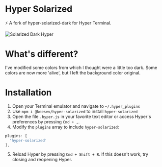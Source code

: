 # Hyper Solarized

⚡ A fork of hyper-solarized-dark for Hyper Terminal.

![Solarized Dark Hyper](https://www.dropbox.com/s/mkwkek1mmwupght/hyperterm-solarized-dark.png?raw=1)

# What's different?
I've modified some colors from which I thought were a little too dark. Some colors are now more 'alive', but I left the background color original.

# Installation
1. Open your Terminal emulator and navigate to `~/.hyper_plugins`
2. Use `npm i @keesvv/hyper-solarized` to install `hyper-solarized`
3. Open the file `.hyper.js` in your favorite text editor or access Hyper's preferences by pressing `Cmd + ,`.
4. Modify the `plugins` array to include `hyper-solarized`:  

  ```js
  plugins: [  
    'hyper-solarized'  
  ],
  ```

5. Reload Hyper by pressing `Cmd + Shift + R`. If this doesn't work, try closing and reopening Hyper.
